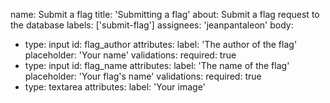 name: Submit a flag
title: 'Submitting a flag'
about: Submit a flag request to the database
labels: ['submit-flag']
assignees: 'jeanpantaleon'
body:
  - type: input
    id: flag_author
    attributes:
      label: 'The author of the flag'
      placeholder: 'Your name'
    validations:
      required: true
  - type: input
    id: flag_name
    attributes:
      label: 'The name of the flag'
      placeholder: 'Your flag\'s name'
    validations:
      required: true
  - type: textarea
    attributes:
      label: 'Your image'
